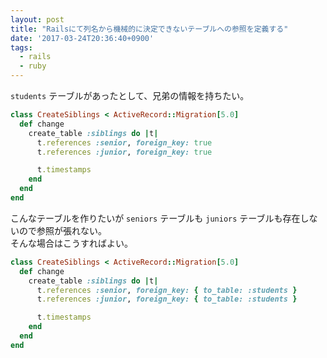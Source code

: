 ```yaml
---
layout: post
title: "Railsにて列名から機械的に決定できないテーブルへの参照を定義する"
date: '2017-03-24T20:36:40+0900'
tags:
  - rails
  - ruby
---
```


`students` テーブルがあったとして、兄弟の情報を持ちたい。

```ruby
class CreateSiblings < ActiveRecord::Migration[5.0]
  def change
    create_table :siblings do |t|
      t.references :senior, foreign_key: true
      t.references :junior, foreign_key: true

      t.timestamps
    end
  end
end
```

こんなテーブルを作りたいが `seniors` テーブルも `juniors` テーブルも存在しないので参照が張れない。  
そんな場合はこうすればよい。

```ruby
class CreateSiblings < ActiveRecord::Migration[5.0]
  def change
    create_table :siblings do |t|
      t.references :senior, foreign_key: { to_table: :students }
      t.references :junior, foreign_key: { to_table: :students }

      t.timestamps
    end
  end
end
```
